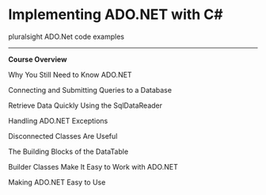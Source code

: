 # Implementing ADO.NET with C#
 pluralsight ADO.Net code examples
 
 
 
 
 
 ***
 
 
**Course Overview**		

Why You Still Need to Know ADO.NET	

Connecting and Submitting Queries to a Database	

Retrieve Data Quickly Using the SqlDataReader	

Handling ADO.NET Exceptions		

Disconnected Classes Are Useful	

The Building Blocks of the DataTable	
	
Builder Classes Make It Easy to Work with ADO.NET		

Making ADO.NET Easy to Use
